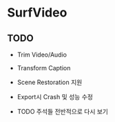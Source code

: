 # SurfVideo

## TODO

- Trim Video/Audio

- Transform Caption

- Scene Restoration 지원

- Export시 Crash 및 성능 수정

- TODO 주석들 전반적으로 다시 보기
